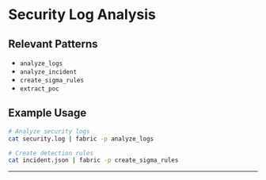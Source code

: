 # Security Log Analysis

## Relevant Patterns
- `analyze_logs`
- `analyze_incident`
- `create_sigma_rules`
- `extract_poc`

## Example Usage
```bash
# Analyze security logs
cat security.log | fabric -p analyze_logs

# Create detection rules
cat incident.json | fabric -p create_sigma_rules
```


--- 
